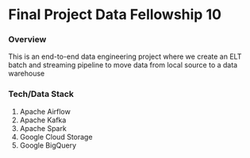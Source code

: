 # Final Project Data Fellowship 10

### Overview
This is an end-to-end data engineering project where we create an ELT batch and streaming pipeline to move data from local source to a data warehouse

### Tech/Data Stack
1. Apache Airflow
2. Apache Kafka
3. Apache Spark
5. Google Cloud Storage
6. Google BigQuery
